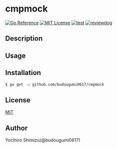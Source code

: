 # cmpmock

[![Go Reference](https://pkg.go.dev/badge/github.com/budougumi0617/cmpmock.svg)](https://pkg.go.dev/github.com/budougumi0617/cmpmock)
[![MIT License](http://img.shields.io/badge/license-MIT-blue.svg?style=flat-square)](LICENSE)
[![test](https://github.com/budougumi0617/cmpmock/workflows/test/badge.svg)](https://github.com/budougumi0617/cmpmock/actions?query=workflow%3Atest)
[![reviewdog](https://github.com/budougumi0617/cmpmock/workflows/reviewdog/badge.svg)](https://github.com/budougumi0617/cmpmock/actions?query=workflow%3Areviewdog)

## Description


## Usage

## Installation

```bash
$ go get -u github.com/budougumi0617/cmpmock
```

## License

[MIT](./LICENSE)

## Author
Yocihiro Shimizu(@budougumi0617)